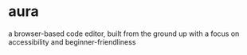 # aura

a browser-based code editor, built from the ground up with a focus on accessibility and beginner-friendliness

